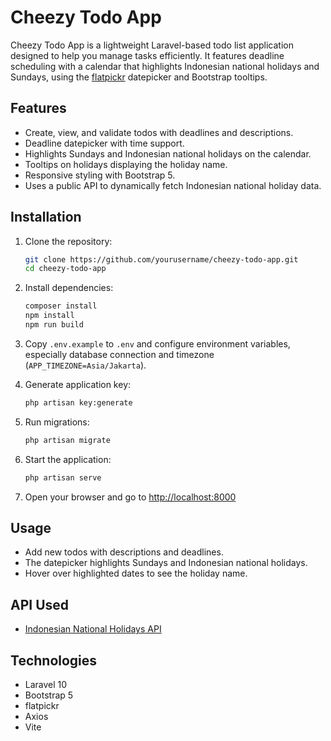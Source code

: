 # Cheezy Todo App

Cheezy Todo App is a lightweight Laravel-based todo list application designed to help you manage tasks efficiently. It features deadline scheduling with a calendar that highlights Indonesian national holidays and Sundays, using the [flatpickr](https://flatpickr.js.org/) datepicker and Bootstrap tooltips.

## Features

- Create, view, and validate todos with deadlines and descriptions.
- Deadline datepicker with time support.
- Highlights Sundays and Indonesian national holidays on the calendar.
- Tooltips on holidays displaying the holiday name.
- Responsive styling with Bootstrap 5.
- Uses a public API to dynamically fetch Indonesian national holiday data.

## Installation

1. Clone the repository:
    ```bash
    git clone https://github.com/yourusername/cheezy-todo-app.git
    cd cheezy-todo-app
    ```
2. Install dependencies:
    ```bash
    composer install
    npm install
    npm run build
    ```
3. Copy `.env.example` to `.env` and configure environment variables, especially database connection and timezone (`APP_TIMEZONE=Asia/Jakarta`).

4. Generate application key:
    ```bash
    php artisan key:generate
    ```

5. Run migrations:
    ```bash
    php artisan migrate
    ```

6. Start the application:
    ```bash
    php artisan serve
    ```

7. Open your browser and go to [http://localhost:8000](http://localhost:8000)

## Usage

- Add new todos with descriptions and deadlines.
- The datepicker highlights Sundays and Indonesian national holidays.
- Hover over highlighted dates to see the holiday name.

## API Used

- [Indonesian National Holidays API](https://api-harilibur.vercel.app/api)

## Technologies

- Laravel 10
- Bootstrap 5
- flatpickr
- Axios
- Vite


